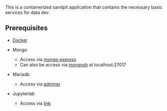 This is a containerized sandpit application that contains the necessary basic services for data dev.


## Prerequisites

- [Docker](https://docs.docker.com/)

- Mongo
    - Access via [mongo-express](http://localhost:8081)
    - Can also be access via [mongosh](https://www.mongodb.com/docs/mongodb-shell/install/) at localhost:27017

- Mariadb
    - Access via [adminer](http://localhost:8080)

- Jupyterlab
    - Access via [link](http://localhost:8889/lab)